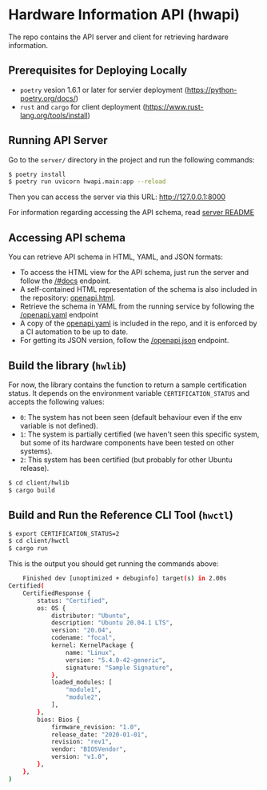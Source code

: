 # Hardware Information API (hwapi)

The repo contains the API server and client for retrieving hardware information.


## Prerequisites for Deploying Locally

* `poetry` vesion 1.6.1 or later for servier deployment (https://python-poetry.org/docs/)
* `rust` and `cargo` for client deployment (https://www.rust-lang.org/tools/install)


## Running API Server

Go to the `server/` directory in the project and run the following commands:

```bash
$ poetry install
$ poetry run uvicorn hwapi.main:app --reload
```

Then you can access the server via this URL: http://127.0.0.1:8000

For information regarding accessing the API schema, read [server README](./server/README.md)


## Accessing API schema

You can retrieve API schema in HTML, YAML, and JSON formats:

- To access the HTML view for the API schema, just run the server and follow the [/#docs](http://127.0.0.1:8000/#docs) endpoint.
- A self-contained HTML representation of the schema is also included in the repository: [openapi.html](./schemas/openapi.html).
- Retrieve the schema in YAML from the running service by following the [/openapi.yaml](http://127.0.0.1:8000/v1/openapi.yaml) endpoint
- A copy of the [openapi.yaml](./schemas/openapi.yaml) is included in the repo, and it is enforced by a CI automation to be up to date.
- For getting its JSON version, follow the [/openapi.json](http://127.0.0.1:8000/openapi.json) endpoint.


## Build the library (`hwlib`)

For now, the library contains the function to return a sample certification status. It depends on the environment variable `CERTIFICATION_STATUS` and accepts the following values:

* `0`: The system has not been seen (default behaviour even if the env variable is not defined).
* `1`: The system is partially certified (we haven't seen this specific system, but some of its hardware components have been tested on other systems).
* `2`: This system has been certified (but probably for other Ubuntu release).

```bash
$ cd client/hwlib
$ cargo build
```


## Build and Run the Reference CLI Tool (`hwctl`)

```bash
$ export CERTIFICATION_STATUS=2
$ cd client/hwctl
$ cargo run
```

This is the output you should get running the commands above:

```bash
    Finished dev [unoptimized + debuginfo] target(s) in 2.00s
Certified(
    CertifiedResponse {
        status: "Certified",
        os: OS {
            distributor: "Ubuntu",
            description: "Ubuntu 20.04.1 LTS",
            version: "20.04",
            codename: "focal",
            kernel: KernelPackage {
                name: "Linux",
                version: "5.4.0-42-generic",
                signature: "Sample Signature",
            },
            loaded_modules: [
                "module1",
                "module2",
            ],
        },
        bios: Bios {
            firmware_revision: "1.0",
            release_date: "2020-01-01",
            revision: "rev1",
            vendor: "BIOSVendor",
            version: "v1.0",
        },
    },
)
```
